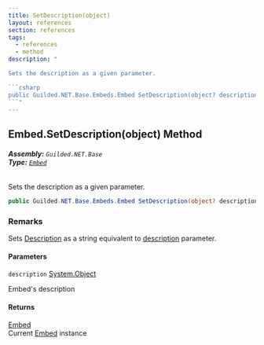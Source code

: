 ```yaml
---
title: SetDescription(object)
layout: references
section: references
tags:
  - references
  - method
description: "

Sets the description as a given parameter.

```csharp
public Guilded.NET.Base.Embeds.Embed SetDescription(object? description);
```"
---
```


## Embed.SetDescription(object) Method
###### **Assembly:** `Guilded.NET.Base`<br/>**Type:** [`Embed`](Embed 'Guilded.NET.Base.Embeds.Embed')

Sets the description as a given parameter.

```csharp
public Guilded.NET.Base.Embeds.Embed SetDescription(object? description);
```

### Remarks
  
Sets [Description](Embed.Description 'Guilded.NET.Base.Embeds.Embed.Description') as a string equivalent to [description](Embed.SetDescription(object)#Guilded.NET.Base.Embeds.Embed.SetDescription(object).description 'Guilded.NET.Base.Embeds.Embed.SetDescription(object).description') parameter.
#### Parameters

<a name='Guilded.NET.Base.Embeds.Embed.SetDescription(object).description'></a>

`description` [System.Object](https://docs.microsoft.com/en-us/dotnet/api/System.Object 'System.Object')

Embed's description

#### Returns
[Embed](Embed 'Guilded.NET.Base.Embeds.Embed')  
Current [Embed](Embed 'Guilded.NET.Base.Embeds.Embed') instance